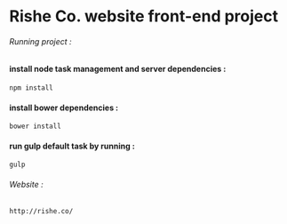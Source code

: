 # Rishe Co. website front-end project

###### Running project :

#### install node task management and server dependencies :
```
npm install
```

#### install bower dependencies :
```
bower install
```

#### run gulp default task by running :
``` 
gulp 
```


###### Website :

``` 
http://rishe.co/ 
```